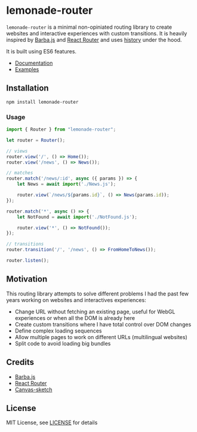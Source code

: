 # lemonade-router

`lemonade-router` is a minimal non-opiniated routing library to create websites and interactive experiences with custom transitions. It is heavily inspired by [Barba.js](https://github.com/barbajs/barba) and [React Router](https://github.com/ReactTraining/react-router) and uses [history](https://npmjs.com/package/history) under the hood.

It is built using ES6 features.

- [Documentation](https://github.com/raphaelameaume/lemonade-router/tree/master/docs/README.md)
- [Examples](https://github.com/raphaelameaume/lemonade-router/tree/master/demo)

## Installation

`npm install lemonade-router`

### Usage

```js
import { Router } from "lemonade-router";

let router = Router();

// views
router.view('/', () => Home());
router.view('/news', () => News());

// matches
router.match('/news/:id', async ({ params }) => {
    let News = await import('./News.js');

    router.view(`/news/${params.id}`, () => News(params.id));
});

router.match('*', async () => {
    let NotFound = await import('./NotFound.js');

    router.view('*', () => NotFound());
});

// transitions
router.transition('/', '/news', () => FromHomeToNews());

router.listen();

```

## Motivation
This routing library attempts to solve different problems I had the past few years working on websites and interactives experiences:
- Change URL without fetching an existing page, useful for WebGL experiences or when all the DOM is already here
- Create custom transitions where I have total control over DOM changes
- Define complex loading sequences 
- Allow multiple pages to work on different URLs (multilingual websites)
- Split code to avoid loading big bundles

## Credits
- [Barba.js](https://github.com/barbajs/barba)
- [React Router](https://github.com/ReactTraining/react-router)
- [Canvas-sketch](https://github.com/mattdesl/canvas-sketch)

## License

MIT License, see [LICENSE](https://github.com/raphaelameaume/lemonade-router/tree/master/LICENSE) for details